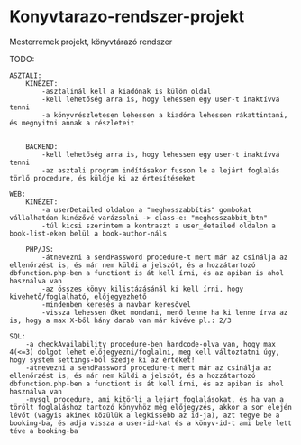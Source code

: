 # Konyvtarazo-rendszer-projekt
Mesterremek projekt, könyvtárazó rendszer


TODO:

    ASZTALI:
        KINÉZET:
            -asztalinál kell a kiadónak is külön oldal
            -kell lehetőség arra is, hogy lehessen egy user-t inaktívvá tenni
            -a könyvrészletesen lehessen a kiadóra lehessen rákattintani, és megnyitni annak a részleteit


        BACKEND:
            -kell lehetőség arra is, hogy lehessen egy user-t inaktívvá tenni
            -az asztali program indításakor fusson le a lejárt foglalás törlő procedure, és küldje ki az értesítéseket

    WEB:
        KINÉZET:
            -a userDetailed oldalon a "meghosszabbítás" gombokat vállalhatóan kinézővé varázsolni -> class-e: "meghosszabbit_btn"
            -túl kicsi szerintem a kontraszt a user_detailed oldalon a book-list-eken belül a book-author-náls

        PHP/JS:
            -átnevezni a sendPassword procedure-t mert már az csinálja az ellenőrzést is, és már nem küldi a jelszót, és a hozzátartozó dbfunction.php-ben a functiont is át kell írni, és az apiban is ahol használva van
            -az összes könyv kilistázásánál ki kell írni, hogy kivehető/foglalható, előjegyezhető
            -mindenben keresés a navbar keresővel
            -vissza lehessen őket mondani, menő lenne ha ki lenne írva az is, hogy a max X-ből hány darab van már kivéve pl.: 2/3

    SQL:
        -a checkAvailability procedure-ben hardcode-olva van, hogy max 4(<=3) dolgot lehet előjegyezni/foglalni, meg kell változtatni úgy, hogy system settings-ből szedje ki az értéket!
        -átnevezni a sendPassword procedure-t mert már az csinálja az ellenőrzést is, és már nem küldi a jelszót, és a hozzátartozó dbfunction.php-ben a functiont is át kell írni, és az apiban is ahol használva van
        -mysql procedure, ami kitörli a lejárt foglalásokat, és ha van a törölt foglaláshoz tartozó könyvhöz még előjegyzés, akkor a sor elején lévőt (vagyis akinek közülük a legkissebb az id-ja), azt tegye be a booking-ba, és adja vissza a user-id-kat és a könyv-id-t ami bele lett téve a booking-ba
